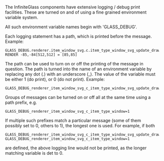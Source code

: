 The InfiniteGlass components have extensive logging / debug print
facilities. These are turned on and of using a fine grained
environment variable system.

All such environment variable names begin with 'GLASS_DEBUG'.

Each logging statement has a path, which is printed before the
message. Example:

    GLASS_DEBUG.renderer.item_window_svg.c.item_type_window_svg_update_drawing.window.svg: RENDER -85,-84[512,512] = [85,85]

The path can be used to turn on or off the printing of the message in
question. The path is turned into the name of an environment variable
by replacing any dot (.) with an underscore (_). The value of the
variable must be either 1 (do print), or 0 (do not print). Example:

    GLASS_DEBUG_renderer_item_window_svg_c_item_type_window_svg_update_drawing_window_svg=1

Groups of messages can be turned on or off all at the same time using a path prefix, e.g.

    GLASS_DEBUG_renderer_item_window_svg_c_item_type_window=1

If multiple such prefixes match a particular message (some of them
possibly set to 0, others to 1), the longest one is used. For example, if both

    GLASS_DEBUG_renderer_item_window_svg_c_item_type_window_svg_update_drawing_window_svg=0
    GLASS_DEBUG_renderer_item_window_svg_c_item_type_window=1

are defined, the above logging line would not be printed, as the
longer matching variable is det to 0.
